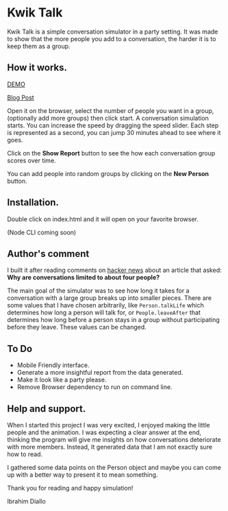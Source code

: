 # Kwik Talk

Kwik Talk is a simple conversation simulator in a party setting. It was made to show that the more people you add to a conversation, the harder it is to keep them as a group.

## How it works. 

[DEMO](https://idiallo.com/projects/kwiktalk/index.html)

[Blog Post](https://idiallo.com/blog/kwiktalk)

Open it on the browser, select the number of people you want in a group, (optionally add more groups) then click start. A conversation simulation starts. You can increase the speed by dragging the speed slider. Each step is represented as a second, you can jump 30 minutes ahead to see where it goes.

Click on the **Show Report** button to see the how each conversation group scores over time.

You can add people into random groups by clicking on the **New Person** button. 


## Installation. 

Double click on index.html and it will open on your favorite browser.

(Node CLI coming soon)

## Author's comment

I built it after reading comments on [hacker news](https://news.ycombinator.com/item?id=17964657) about an article that asked: **Why are conversations limited to about four people?**

The main goal of the simulator was to see how long it takes for a conversation with a large group breaks up into smaller pieces. There are some values that I have chosen arbitrarily, like `Person.talkLife` which determines how long a person will talk for, or `People.leaveAfter` that determines how long before a person stays in a group without participating before they leave. These values can be changed.

## To Do

* Mobile Friendly interface.
* Generate a more insightful report from the data generated.
* Make it look like a party please.
* Remove Browser dependency to run on command line.

## Help and support.

When I started this project I was very excited, I enjoyed making the little people and the animation. I was expecting a clear answer at the end, thinking the program will give me insights on how conversations deteriorate with more members. Instead, It generated data that I am not exactly sure how to read. 

I gathered some data points on the Person object and maybe you can come up with a better way to present it to mean something. 

Thank you for reading and happy simulation!

Ibrahim Diallo